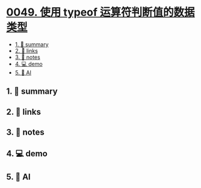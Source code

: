 # [0049. 使用 typeof 运算符判断值的数据类型](https://github.com/Tdahuyou/javascript/tree/main/0049.%20%E4%BD%BF%E7%94%A8%20typeof%20%E8%BF%90%E7%AE%97%E7%AC%A6%E5%88%A4%E6%96%AD%E5%80%BC%E7%9A%84%E6%95%B0%E6%8D%AE%E7%B1%BB%E5%9E%8B)


<!-- region:toc -->
- [1. 📝 summary](#1--summary-25)
- [2. 🔗 links](#2--links-25)
- [3. 📒 notes](#3--notes-25)
- [4. 💻 demo](#4--demo-25)
- [5. 🤖 AI](#5--ai-25)
<!-- endregion:toc -->

## 1. 📝 summary

## 2. 🔗 links
## 3. 📒 notes
## 4. 💻 demo
## 5. 🤖 AI
